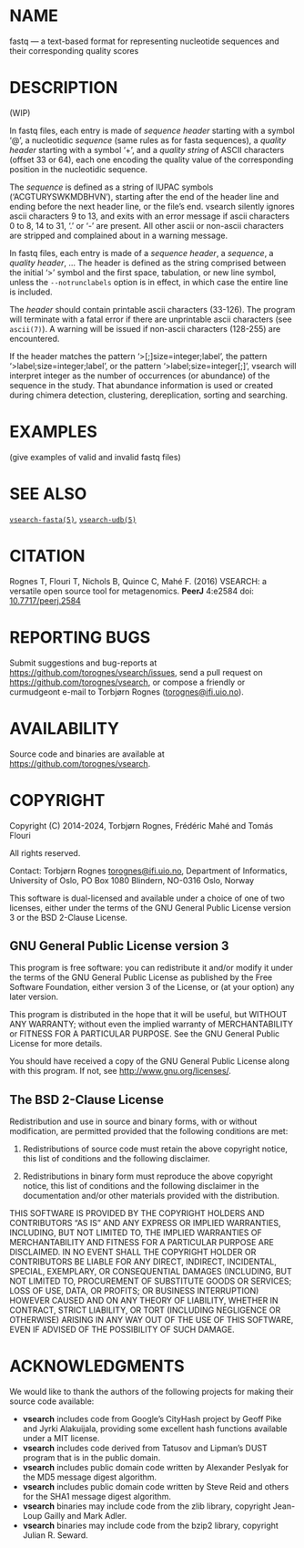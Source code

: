 # NAME

fastq — a text-based format for representing nucleotide sequences and
their corresponding quality scores

# DESCRIPTION

(WIP)

In fastq files, each entry is made of *sequence header* starting with a
symbol ‘@’, a nucleotidic *sequence* (same rules as for fasta
sequences), a *quality header* starting with a symbol ‘+’, and a
*quality string* of ASCII characters (offset 33 or 64), each one
encoding the quality value of the corresponding position in the
nucleotidic sequence.

The *sequence* is defined as a string of IUPAC symbols
(‘ACGTURYSWKMDBHVN’), starting after the end of the header line and
ending before the next header line, or the file’s end. vsearch silently
ignores ascii characters 9 to 13, and exits with an error message if
ascii characters 0 to 8, 14 to 31, ‘.’ or ‘-’ are present. All other
ascii or non-ascii characters are stripped and complained about in a
warning message.

In fastq files, each entry is made of a *sequence header*, a *sequence*,
a *quality header*, … The header is defined as the string comprised
between the initial ‘\>’ symbol and the first space, tabulation, or new
line symbol, unless the `--notrunclabels` option is in effect, in which
case the entire line is included.

The *header* should contain printable ascii characters (33-126). The
program will terminate with a fatal error if there are unprintable ascii
characters (see `ascii(7)`). A warning will be issued if non-ascii
characters (128-255) are encountered.

If the header matches the pattern ‘\>\[;\]size=integer;label’, the
pattern ‘\>label;size=integer;label’, or the pattern
‘\>label;size=integer\[;\]’, vsearch will interpret integer as the
number of occurrences (or abundance) of the sequence in the study. That
abundance information is used or created during chimera detection,
clustering, dereplication, sorting and searching.

# EXAMPLES

(give examples of valid and invalid fastq files)

# SEE ALSO

[`vsearch-fasta(5)`](./vsearch-fasta.5.md),
[`vsearch-udb(5)`](./vsearch-udb.5.md)

# CITATION

Rognes T, Flouri T, Nichols B, Quince C, Mahé F. (2016) VSEARCH: a
versatile open source tool for metagenomics. **PeerJ** 4:e2584 doi:
[10.7717/peerj.2584](https://doi.org/10.7717/peerj.2584)

# REPORTING BUGS

Submit suggestions and bug-reports at
<https://github.com/torognes/vsearch/issues>, send a pull request on
<https://github.com/torognes/vsearch>, or compose a friendly or
curmudgeont e-mail to Torbjørn Rognes (torognes@ifi.uio.no).

# AVAILABILITY

Source code and binaries are available at
<https://github.com/torognes/vsearch>.

# COPYRIGHT

Copyright (C) 2014-2024, Torbjørn Rognes, Frédéric Mahé and Tomás Flouri

All rights reserved.

Contact: Torbjørn Rognes <torognes@ifi.uio.no>, Department of
Informatics, University of Oslo, PO Box 1080 Blindern, NO-0316 Oslo,
Norway

This software is dual-licensed and available under a choice of one of
two licenses, either under the terms of the GNU General Public License
version 3 or the BSD 2-Clause License.

## GNU General Public License version 3

This program is free software: you can redistribute it and/or modify it
under the terms of the GNU General Public License as published by the
Free Software Foundation, either version 3 of the License, or (at your
option) any later version.

This program is distributed in the hope that it will be useful, but
WITHOUT ANY WARRANTY; without even the implied warranty of
MERCHANTABILITY or FITNESS FOR A PARTICULAR PURPOSE. See the GNU General
Public License for more details.

You should have received a copy of the GNU General Public License along
with this program. If not, see <http://www.gnu.org/licenses/>.

## The BSD 2-Clause License

Redistribution and use in source and binary forms, with or without
modification, are permitted provided that the following conditions are
met:

1.  Redistributions of source code must retain the above copyright
    notice, this list of conditions and the following disclaimer.

2.  Redistributions in binary form must reproduce the above copyright
    notice, this list of conditions and the following disclaimer in the
    documentation and/or other materials provided with the distribution.

THIS SOFTWARE IS PROVIDED BY THE COPYRIGHT HOLDERS AND CONTRIBUTORS “AS
IS” AND ANY EXPRESS OR IMPLIED WARRANTIES, INCLUDING, BUT NOT LIMITED
TO, THE IMPLIED WARRANTIES OF MERCHANTABILITY AND FITNESS FOR A
PARTICULAR PURPOSE ARE DISCLAIMED. IN NO EVENT SHALL THE COPYRIGHT
HOLDER OR CONTRIBUTORS BE LIABLE FOR ANY DIRECT, INDIRECT, INCIDENTAL,
SPECIAL, EXEMPLARY, OR CONSEQUENTIAL DAMAGES (INCLUDING, BUT NOT LIMITED
TO, PROCUREMENT OF SUBSTITUTE GOODS OR SERVICES; LOSS OF USE, DATA, OR
PROFITS; OR BUSINESS INTERRUPTION) HOWEVER CAUSED AND ON ANY THEORY OF
LIABILITY, WHETHER IN CONTRACT, STRICT LIABILITY, OR TORT (INCLUDING
NEGLIGENCE OR OTHERWISE) ARISING IN ANY WAY OUT OF THE USE OF THIS
SOFTWARE, EVEN IF ADVISED OF THE POSSIBILITY OF SUCH DAMAGE.

# ACKNOWLEDGMENTS

We would like to thank the authors of the following projects for making
their source code available:

-   **vsearch** includes code from Google’s CityHash project by Geoff
    Pike and Jyrki Alakuijala, providing some excellent hash functions
    available under a MIT license.
-   **vsearch** includes code derived from Tatusov and Lipman’s DUST
    program that is in the public domain.
-   **vsearch** includes public domain code written by Alexander Peslyak
    for the MD5 message digest algorithm.
-   **vsearch** includes public domain code written by Steve Reid and
    others for the SHA1 message digest algorithm.
-   **vsearch** binaries may include code from the zlib library,
    copyright Jean-Loup Gailly and Mark Adler.
-   **vsearch** binaries may include code from the bzip2 library,
    copyright Julian R. Seward.
